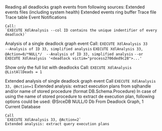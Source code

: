 Reading all deadlocks graph events from following sources: 
	Extended events files (including system health)
	Extended events ring buffer
	Trace file
	Trace table
	Event Notifications
	
	Call: 
	`EXECUTE XdlAnalysis --col ID contains the unique indentifier of every deadlock)`

Analysis of a single deadlock graph event
	Call:
	`EXECUTE XdlAnalysis 33				--Analysis of ID 33, simplified analysis`
	`EXECUTE XdlAnalysis 33, @Action=0/*NULL*/	--Analysis of ID 33, simplified analysis`
	`--or`
	`EXECUTE XdlAnalysis '<deadlock victim="process2706ded9c28">...'`

Show only the full list with deadlocks
	Call:
	`EXECUTE XdlAnalysis @ListAllDeads = 1`
        
Extended analysis of single deadlock graph event
	Call
	`EXECUTE XdlAnalysis 33, @Action=1` 
	Extended analysis: extract execution plans from sqlhandle and/or name of stored procedure (format DB.Schema.Procedure)
	In case of using the name of stored procedure to extract de execution plan, following options could be used: @SrceDB NULL/0 Db From Deadlock Graph, 1 Current Database 

	Call
	`EXECUTE XdlAnalysis 33, @Action=2`    
	Extended analysis: extract query execution plans   
   
   
       
